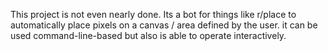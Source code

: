 This project is not even nearly done.
Its a bot for things like r/place to automatically place pixels on a canvas / area defined by the user.
it can be used command-line-based but also is able to operate interactively.
